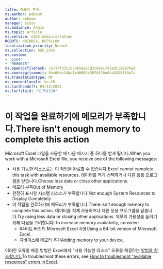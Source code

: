 ```yaml
---
title: 메모리 부족
ms.author: pebaum
author: pebaum
manager: scotv
ms.audience: Admin
ms.topic: article
ms.service: o365-administration
ROBOTS: NOINDEX, NOFOLLOW
localization_priority: Normal
ms.collection: Adm_O365
ms.custom:
- "2564"
- "9000678"
ms.openlocfilehash: 7e717f355152bb58285d3c0e817d2e0c12907ba2
ms.sourcegitcommit: 8bc60ec34bc1e40685e3976576e04a2623f63a7c
ms.translationtype: MT
ms.contentlocale: ko-KR
ms.lasthandoff: 04/15/2021
ms.locfileid: "51791130"
---
```

# <a name="there-isnt-enough-memory-to-complete-this-action"></a><span data-ttu-id="305dc-102">이 작업을 완료하기에 메모리가 부족합니다.</span><span class="sxs-lookup"><span data-stu-id="305dc-102">There isn't enough memory to complete this action</span></span>

<span data-ttu-id="305dc-103">Microsoft Excel 파일을 사용할 때 다음 메시지 중 하나를 받게 됩니다.</span><span class="sxs-lookup"><span data-stu-id="305dc-103">When you work with a Microsoft Excel file, you receive one of the following messages:</span></span>

- <span data-ttu-id="305dc-104">사용 가능한 리소스로는 이 작업을 완료할 수 없습니다.</span><span class="sxs-lookup"><span data-stu-id="305dc-104">Excel cannot complete this task with available resources.</span></span> <span data-ttu-id="305dc-105">데이터를 적게 선택하거나 다른 응용 프로그램을 닫습니다.</span><span class="sxs-lookup"><span data-stu-id="305dc-105">Choose less data or close other applications.</span></span>
- <span data-ttu-id="305dc-106">메모리 부족</span><span class="sxs-lookup"><span data-stu-id="305dc-106">Out of Memory</span></span>
- <span data-ttu-id="305dc-107">완전히 표시할 시스템 리소스가 부족합니다.</span><span class="sxs-lookup"><span data-stu-id="305dc-107">Not enough System Resources to Display Completely</span></span>
- <span data-ttu-id="305dc-108">이 작업을 완료하기에 메모리가 부족합니다.</span><span class="sxs-lookup"><span data-stu-id="305dc-108">There isn't enough memory to complete this action.</span></span> <span data-ttu-id="305dc-109">데이터를 적게 사용하거나 다른 응용 프로그램을 닫습니다.</span><span class="sxs-lookup"><span data-stu-id="305dc-109">Try using less data or closing other applications.</span></span> <span data-ttu-id="305dc-110">메모리 가용성을 높이기 위해 다음을 고려합니다.</span><span class="sxs-lookup"><span data-stu-id="305dc-110">To increase memory availability, consider:</span></span> 
    - <span data-ttu-id="305dc-111">64비트 버전의 Microsoft Excel 사용</span><span class="sxs-lookup"><span data-stu-id="305dc-111">Using a 64-bit version of Microsoft Excel.</span></span>
    - <span data-ttu-id="305dc-112">디바이스에 메모리 추가</span><span class="sxs-lookup"><span data-stu-id="305dc-112">Adding memory to your device.</span></span>

<span data-ttu-id="305dc-113">이러한 오류를 해결 방법은 Excel에서 "사용 가능한 리소스" 오류를 해결하는 [방법을 참조합니다.](https://docs.microsoft.com/office/troubleshoot/excel/available-resources-errors)</span><span class="sxs-lookup"><span data-stu-id="305dc-113">To troubleshoot these errors, see [How to troubleshoot "available resources" errors in Excel](https://docs.microsoft.com/office/troubleshoot/excel/available-resources-errors).</span></span>
